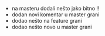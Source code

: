 - na masteru dodali nešto jako bitno !!
- dodan novi komentar u master grani
- dodao nešto na feature grani
- dodao nešto novo u master grani